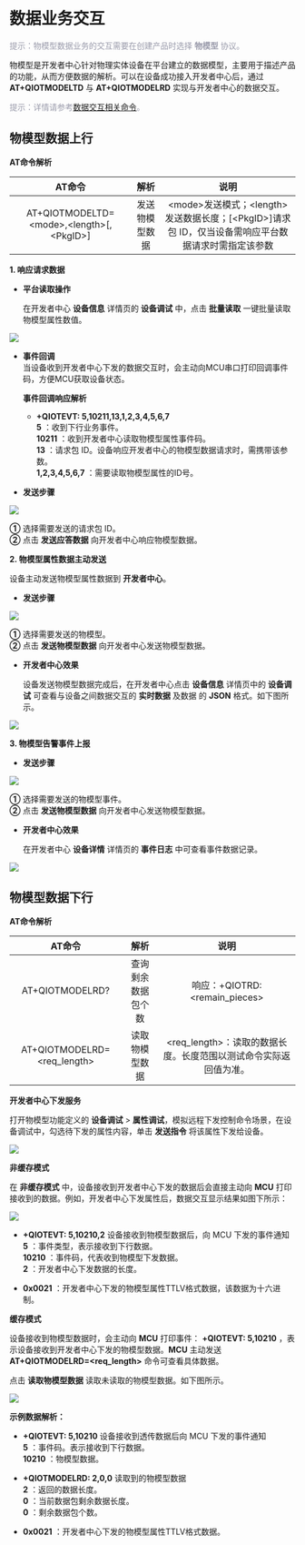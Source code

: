 # 数据业务交互

<font color=#999AAA >提示：物模型数据业务的交互需要在创建产品时选择 __物模型__ 协议。</font>

物模型是开发者中心针对物理实体设备在平台建立的数据模型，主要用于描述产品的功能，从而方便数据的解析。可以在设备成功接入开发者中心后，通过 __AT+QIOTMODELTD__ 与 __AT+QIOTMODELRD__ 实现与开发者中心的数据交互。


<font color=#999AAA >提示：详情请参考[数据交互相关命令](/deviceDevelop/nb/AT/API/nb-at-04.md)。</font>


## **物模型数据上行**
__AT命令解析__

| AT命令 |     解析    |说明|
|:--------:|:-------------:|:-------------:|
| AT+QIOTMODELTD=\<mode\>,\<length\>[,\<PkgID\>]| 发送物模型数据|\<mode\>发送模式；\<length\>发送数据长度；[\<PkgID\>]请求包 ID，仅当设备需响应平台数据请求时需指定该参数|

__1. 响应请求数据__ 

* __平台读取操作__

	在开发者中心 __设备信息__ 详情页的 __设备调试__ 中，点击 __批量读取__ 一键批量读取物模型属性数值。

	
<a data-fancybox title="img" href="/deviceDevelop/nb/speediness_ctwing/resource/picture-20.png"><img src="/deviceDevelop/nb/speediness_ctwing/resource/picture-20.png"></a>


* __事件回调__	
	当设备收到开发者中心下发的数据交互时，会主动向MCU串口打印回调事件码，方便MCU获取设备状态。
	
	__事件回调响应解析__
	
	* __+QIOTEVT: 5,10211,13,1,2,3,4,5,6,7__ <br>
		__5__ ：收到下行业务事件。<br>
		__10211__ ：收到开发者中心读取物模型属性事件码。<br>
		__13__ ：请求包 ID。设备响应开发者中心的物模型数据请求时，需携带该参数。<br>
		__1,2,3,4,5,6,7__ ：需要读取物模型属性的ID号。<br>
	
* __发送步骤__

<a data-fancybox title="img" href="/deviceDevelop/nb/speediness_ctwing/resource/picture-21.png"><img src="/deviceDevelop/nb/speediness_ctwing/resource/picture-21.png"></a>


__①__ 选择需要发送的请求包 ID。<br>
__②__ 点击 __发送应答数据__ 向开发者中心响应物模型数据。



__2. 物模型属性数据主动发送__

设备主动发送物模型属性数据到 __开发者中心__。

* __发送步骤__

<a data-fancybox title="img" href="/deviceDevelop/nb/speediness_ctwing/resource/picture-22.png"><img src="/deviceDevelop/nb/speediness_ctwing/resource/picture-22.png"></a>

__①__ 选择需要发送的物模型。<br>
__②__ 点击 __发送物模型数据__ 向开发者中心发送物模型数据。



*  __开发者中心效果__

	设备发送物模型数据完成后，在开发者中心点击 __设备信息__ 详情页中的 __设备调试__ 可查看与设备之间数据交互的 __实时数据__ 及数据 的 __JSON__ 格式。如下图所示。
	

<a data-fancybox title="img" href="/deviceDevelop/nb/speediness_ctwing/resource/picture-23.png"><img src="/deviceDevelop/nb/speediness_ctwing/resource/picture-23.png"></a>




__3. 物模型告警事件上报__


* __发送步骤__

<a data-fancybox title="img" href="/deviceDevelop/nb/speediness_ctwing/resource/picture-24.png"><img src="/deviceDevelop/nb/speediness_ctwing/resource/picture-24.png"></a>


__①__ 选择需要发送的物模型事件。<br>
__②__ 点击 __发送物模型数据__ 向开发者中心发送物模型数据。


*  __开发者中心效果__

	在开发者中心 __设备详情__ 详情页的 __事件日志__ 中可查看事件数据记录。
	

<a data-fancybox title="img" href="/deviceDevelop/nb/speediness_ctwing/resource/picture-25.png"><img src="/deviceDevelop/nb/speediness_ctwing/resource/picture-25.png"></a>



## **物模型数据下行**
__AT命令解析__

| AT命令 |     解析    |说明|
|:--------:|:-------------:|:-------------:|
| AT+QIOTMODELRD?| 查询剩余数据包个数 |响应：+QIOTRD: <remain_pieces>|
| AT+QIOTMODELRD=\<req_length\>| 读取物模型数据 |\<req_length\>：读取的数据长度。长度范围以测试命令实际返回值为准。|

__开发者中心下发服务__

打开物模型功能定义的 __设备调试__ > __属性调试__，模拟远程下发控制命令场景，在设备调试中，勾选待下发的属性内容，单击 __发送指令__ 将该属性下发给设备。

<a data-fancybox title="img" href="/deviceDevelop/nb/speediness_ctwing/resource/picture-26.png"><img src="/deviceDevelop/nb/speediness_ctwing/resource/picture-26.png"></a>



__非缓存模式__ 

在 __非缓存模式__ 中，设备接收到开发者中心下发的数据后会直接主动向 __MCU__ 打印接收到的数据。例如，开发者中心下发属性后，数据交互显示结果如图下所示：


<a data-fancybox title="img" href="/deviceDevelop/nb/speediness_ctwing/resource/picture-27.png"><img src="/deviceDevelop/nb/speediness_ctwing/resource/picture-27.png"></a>



* __+QIOTEVT: 5,10210,2__ 设备接收到物模型数据后，向 MCU 下发的事件通知<br>
	__5__ ：事件类型，表示接收到下行数据。<br>
	__10210__ ：事件码，代表收到物模型下发数据。<br>
	__2__ ：开发者中心下发数据的长度。<br>

* __0x0021__ ：开发者中心下发的物模型属性TTLV格式数据，该数据为十六进制。

__缓存模式__

设备接收到物模型数据时，会主动向 __MCU__ 打印事件： __+QIOTEVT: 5,10210__ ，表示设备接收到开发者中心下发的物模型数据。__MCU__ 主动发送 __AT+QIOTMODELRD=\<req_length\>__ 命令可查看具体数据。

点击 __读取物模型数据__ 读取未读取的物模型数据。如下图所示。

<a data-fancybox title="img" href="/deviceDevelop/nb/speediness_ctwing/resource/picture-28.png"><img src="/deviceDevelop/nb/speediness_ctwing/resource/picture-28.png"></a>


__示例数据解析：__

* __+QIOTEVT: 5,10210__ 设备接收到透传数据后向 MCU 下发的事件通知<br>
	__5__ ：事件码。表示接收到下行数据。<br>
	__10210__ ：物模型数据。<br>

* __+QIOTMODELRD: 2,0,0__ 读取到的物模型数据<br>
	__2__ ：返回的数据长度。<br>
	__0__ ：当前数据包剩余数据长度。<br>
	__0__ ：剩余数据包个数。<br>

* __0x0021__ ：开发者中心下发的物模型属性TTLV格式数据。


